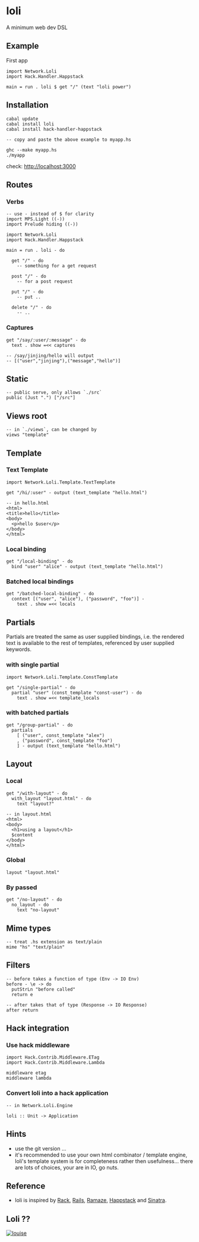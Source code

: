 # loli

A minimum web dev DSL

## Example

First app

    import Network.Loli
    import Hack.Handler.Happstack
    
    main = run . loli $ get "/" (text "loli power")

## Installation

    cabal update
    cabal install loli
    cabal install hack-handler-happstack
    
    -- copy and paste the above example to myapp.hs
    
    ghc --make myapp.hs
    ./myapp

check: <http://localhost:3000>


## Routes

### Verbs

    -- use - instead of $ for clarity
    import MPS.Light ((-))
    import Prelude hiding ((-))
    
    import Network.Loli
    import Hack.Handler.Happstack
    
    main = run . loli - do

      get "/" - do
        -- something for a get request

      post "/" - do
        -- for a post request
    
      put "/" - do
        -- put ..
    
      delete "/" - do
        -- ..

### Captures

    get "/say/:user/:message" - do
      text . show =<< captures

    -- /say/jinjing/hello will output
    -- [("user","jinjing"),("message","hello")]


## Static

    -- public serve, only allows `./src`
    public (Just ".") ["/src"]

## Views root

    -- in `./views`, can be changed by
    views "template"

## Template

### Text Template

    import Network.Loli.Template.TextTemplate
    
    get "/hi/:user" - output (text_template "hello.html")
    
    -- in hello.html
    <html>
    <title>hello</title>
    <body>
      <p>hello $user</p>
    </body>
    </html>

### Local binding

    get "/local-binding" - do
      bind "user" "alice" - output (text_template "hello.html")

### Batched local bindings

    get "/batched-local-binding" - do
      context [("user", "alice"), ("password", "foo")] - 
        text . show =<< locals

## Partials

Partials are treated the same as user supplied bindings, i.e. the rendered text is available to the rest of templates, referenced by user supplied keywords.

### with single partial

    import Network.Loli.Template.ConstTemplate

    get "/single-partial" - do
      partial "user" (const_template "const-user") - do
        text . show =<< template_locals

### with batched partials

    get "/group-partial" - do
      partials 
        [ ("user", const_template "alex")
        , ("password", const_template "foo")
        ] - output (text_template "hello.html")

## Layout

### Local

    get "/with-layout" - do
      with_layout "layout.html" - do
        text "layout?"
    
    -- in layout.html
    <html>
    <body>
      <h1>using a layout</h1>
      $content
    </body>
    </html>

### Global

    layout "layout.html"

### By passed

    get "/no-layout" - do
      no_layout - do
        text "no-layout"


## Mime types

    -- treat .hs extension as text/plain
    mime "hs" "text/plain"

## Filters

    -- before takes a function of type (Env -> IO Env)
    before - \e -> do
      putStrLn "before called"
      return e
    
    -- after takes that of type (Response -> IO Response)
    after return

## Hack integration

### Use hack middleware

    import Hack.Contrib.Middleware.ETag
    import Hack.Contrib.Middleware.Lambda
    
    middleware etag
    middleware lambda

### Convert loli into a hack application

    -- in Network.Loli.Engine
    
    loli :: Unit -> Application

## Hints

* use the git version ...
* it's recommended to use your own html combinator / template engine, loli's template system is for completeness rather then usefulness... there are lots of choices, your are in IO, go nuts.

## Reference

* loli is inspired by [Rack](http://rack.rubyforge.org), [Rails](http://rubyonrails.org), [Ramaze](http://ramaze.net), [Happstack](http://happstack.com/) and [Sinatra](http://www.sinatrarb.com/).

## Loli ??

<a href="http://en.wikipedia.org/wiki/The_Familiar_of_Zero#Main_characters">
  <img src="http://github.com/nfjinjing/loli/raw/master/louise.jpg" alt="louise" />
</a>

